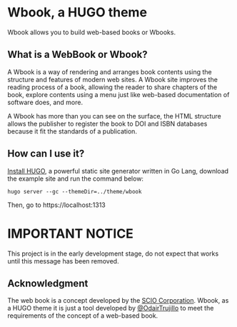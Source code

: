 # Wbook, a HUGO theme
Wbook allows you to build web-based books or Wbooks.

## What is a WebBook or Wbook?
A Wbook is a way of rendering and arranges book contents using the structure and features of modern web sites. A Wbook site improves the reading process of a book, allowing the reader to share chapters of the book, explore contents using a menu just like web-based documentation of software does, and more.

A Wbook has more than you can see on the surface, the HTML structure allows the publisher to register the book to DOI and ISBN databases because it fit the standards of a publication.

## How can I use it?
[Install HUGO](https://gohugo.io/getting-started/installing/), a powerful static site generator written in Go Lang, download the example site and run the command below:

```
hugo server --gc --themeDir=../theme/wbook
```

Then, go to https://localhost:1313

# IMPORTANT NOTICE
This project is in the early development stage, do not expect that works until this message has been removed.

## Acknowledgment
The web book is a concept developed by the [SCIO Corporation](https://sciocorp.org). Wbook, as a HUGO theme it is just a tool developed by [@OdairTrujillo](https://odair.dev) to meet the requirements of the concept of a web-based book.
